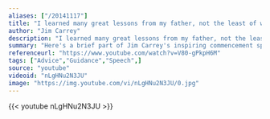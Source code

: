 ```yaml
---
aliases: ["/20141117"]
title: "I learned many great lessons from my father, not the least of which was that you can fail at what you don’t want, so you might as well take a chance on doing what you love."
author: "Jim Carrey"
description: "I learned many great lessons from my father, not the least of which was that you can fail at what you don’t want, so you might as well take a chance on doing what you love. - Jim Carrey quotes from GetInspired365.com"
summary: "Here's a brief part of Jim Carrey's inspiring commencement speech to students of Maharishi University. To listen to more of his speech simply click the 'more' button below."
referenceurl: "https://www.youtube.com/watch?v=V80-gPkpH6M"
tags: ["Advice","Guidance","Speech",]
source: "youtube"
videoid: "nLgHNu2N3JU"
image: "https://img.youtube.com/vi/nLgHNu2N3JU/0.jpg"
---
```


{{< youtube nLgHNu2N3JU >}}
